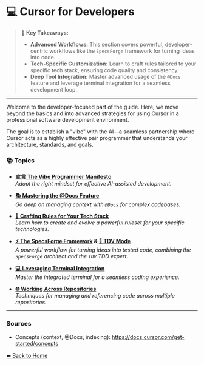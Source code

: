 # 💻 Cursor for Developers

> **🔑 Key Takeaways:**
>
> - **Advanced Workflows:** This section covers powerful, developer-centric workflows like the `SpecsForge` framework for turning ideas into code.
> - **Tech-Specific Customization:** Learn to craft rules tailored to your specific tech stack, ensuring code quality and consistency.
> - **Deep Tool Integration:** Master advanced usage of the `@Docs` feature and leverage terminal integration for a seamless development loop.

---

Welcome to the developer-focused part of the guide. Here, we move beyond the basics and into advanced strategies for using Cursor in a professional software development environment.

The goal is to establish a "vibe" with the AI—a seamless partnership where Cursor acts as a highly effective pair programmer that understands your architecture, standards, and goals.

### 📚 Topics

-   **[宣言 The Vibe Programmer Manifesto](./00-The-Vibe-Programmer-Manifesto.md)**  
    *Adopt the right mindset for effective AI-assisted development.*

-   **[📚 Mastering the @Docs Feature](./01-Mastering-the-Docs-Feature.md)**  
    *Go deep on managing context with `@Docs` for complex codebases.*

-   **[📄 Crafting Rules for Your Tech Stack](./02-Crafting-Rules-for-Your-Tech-Stack/README.md)**  
    *Learn how to create and evolve a powerful ruleset for your specific technologies.*

-   **[⚡️ The SpecsForge Framework](./03-The-SpecsForge-Framework.md) & [🧪 TDV Mode](./03a-Mode-Spotlight-TDV.md)**  
    *A powerful workflow for turning ideas into tested code, combining the `SpecsForge` architect and the `TDV` TDD expert.*

-   **[💻 Leveraging Terminal Integration](./04-Leveraging-Terminal-Integration.md)**  
    *Master the integrated terminal for a seamless coding experience.*

-   **[🌐 Working Across Repositories](./05-Working-Across-Repositories.md)**  
    *Techniques for managing and referencing code across multiple repositories.*


---

### Sources

- Concepts (context, @Docs, indexing): https://docs.cursor.com/get-started/concepts

[⬅️ Back to Home](../../README.md)
